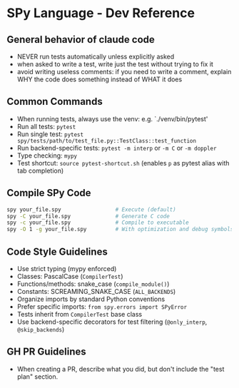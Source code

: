 # SPy Language - Dev Reference

## General behavior of claude code
- NEVER run tests automatically unless explicitly asked
- when asked to write a test, write just the test without trying to fix it
- avoid writing useless comments: if you need to write a comment, explain WHY
  the code does something instead of WHAT it does



## Common Commands
- When running tests, always use the venv: e.g. `./venv/bin/pytest'
- Run all tests: `pytest`
- Run single test: `pytest spy/tests/path/to/test_file.py::TestClass::test_function`
- Run backend-specific tests: `pytest -m interp` or `-m C` or `-m doppler`
- Type checking: `mypy`
- Test shortcut: `source pytest-shortcut.sh` (enables `p` as pytest alias with tab completion)

## Compile SPy Code
```bash
spy your_file.spy                 # Execute (default)
spy -C your_file.spy              # Generate C code
spy -c your_file.spy              # Compile to executable
spy -O 1 -g your_file.spy         # With optimization and debug symbols
```

## Code Style Guidelines
- Use strict typing (mypy enforced)
- Classes: PascalCase (`CompilerTest`)
- Functions/methods: snake_case (`compile_module()`)
- Constants: SCREAMING_SNAKE_CASE (`ALL_BACKENDS`)
- Organize imports by standard Python conventions
- Prefer specific imports: `from spy.errors import SPyError`
- Tests inherit from `CompilerTest` base class
- Use backend-specific decorators for test filtering (`@only_interp`, `@skip_backends`)

## GH PR Guidelines
- When creating a PR, describe what you did, but don't include the "test plan" section.

